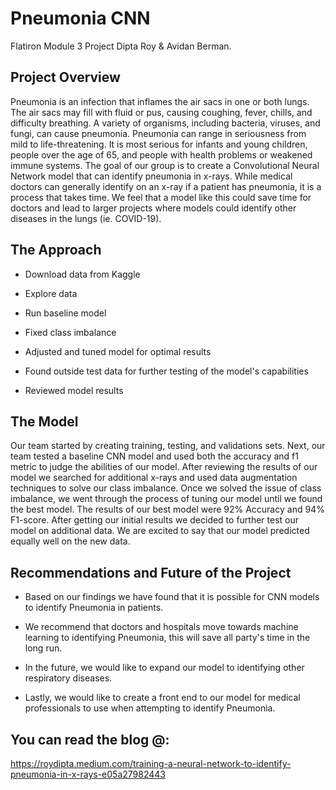 # Pneumonia CNN
Flatiron Module 3 Project Dipta Roy & Avidan Berman. 

## Project Overview

Pneumonia is an infection that inflames the air sacs in one or both lungs. The air sacs may fill with fluid or pus, causing coughing, fever, chills, and difficulty breathing. A variety of organisms, including bacteria, viruses, and fungi, can cause pneumonia. Pneumonia can range in seriousness from mild to life-threatening. It is most serious for infants and young children, people over the age of 65, and people with health problems or weakened immune systems. The goal of our group is to create a Convolutional Neural Network model that can identify pneumonia in x-rays. While medical doctors can generally identify on an x-ray if a patient has pneumonia, it is a process that takes time. We feel that a model like this could save time for doctors and lead to larger projects where models could identify other diseases in the lungs (ie. COVID-19).

## The Approach
- Download data from Kaggle

- Explore data

- Run baseline model
 
- Fixed class imbalance

- Adjusted and tuned model for optimal results

- Found outside test data for further testing of the model's capabilities

- Reviewed model results

## The Model
Our team started by creating training, testing, and validations sets. Next, our team tested a baseline CNN model and used both the accuracy and f1 metric to judge the abilities of our model. After reviewing the results of our model we searched for additional x-rays and used data augmentation techniques to solve our class imbalance. Once we solved the issue of class imbalance, we went through the process of tuning our model until we found the best model. The results of our best model were 92% Accuracy and 94% F1-score. After getting our initial results we decided to further test our model on additional data. We are excited to say that our model predicted equally well on the new data.

## Recommendations and Future of the Project
- Based on our findings we have found that it is possible for CNN models to identify Pneumonia in patients.
 
- We recommend that doctors and hospitals move towards machine learning to identifying Pneumonia, this will save all party's time in the long run.
 
- In the future, we would like to expand our model to identifying other respiratory diseases.
 
- Lastly, we would like to create a front end to our model for medical professionals to use when attempting to identify Pneumonia.

## You can read the blog @:
https://roydipta.medium.com/training-a-neural-network-to-identify-pneumonia-in-x-rays-e05a27982443

 
